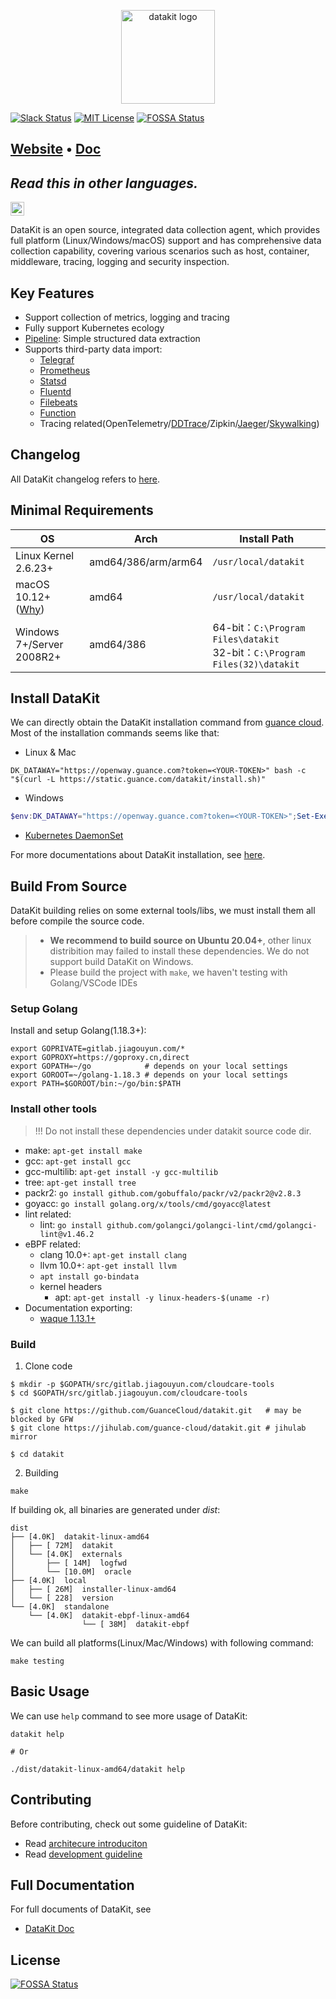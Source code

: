 <p align="center">
  <img alt="datakit logo" src="datakit-logo.png" height="150" />
</p>

[![Slack Status](https://img.shields.io/badge/slack-join_chat-orange?logo=slack&style=plastic)](https://app.slack.com/client/T032YB4B6TA/)
[![MIT License](https://img.shields.io/badge/license-MIT-green?style=plastic)](LICENSE)
[![FOSSA Status](https://app.fossa.com/api/projects/git%2Bgithub.com%2FGuanceCloud%2Fdatakit.svg?type=shield)](https://app.fossa.com/projects/git%2Bgithub.com%2FGuanceCloud%2Fdatakit?ref=badge_shield)

<h2>
  <a href="https://datakit.tools">Website</a>
  <span> • </span>
  <a href="https://www.yuque.com/dataflux/datakit">Doc</a>
</h2>


## _Read this in other languages._
<kbd>[<img title="中文 (Simplified)" alt="中文 (Simplified)" src="https://cdn.staticaly.com/gh/hjnilsson/country-flags/master/svg/cn.svg" width="22">](README.zh_CN.md)</kbd>

DataKit is an open source, integrated data collection agent, which provides full platform (Linux/Windows/macOS) support and has comprehensive data collection capability, covering various scenarios such as host, container, middleware, tracing, logging and security inspection.

## Key Features

- Support collection of metrics, logging and tracing
- Fully support Kubernetes ecology
- [Pipeline](https://www.yuque.com/dataflux/datakit/pipeline): Simple structured data extraction
- Supports third-party data import:
	- [Telegraf](https://www.yuque.com/dataflux/datakit/telegraf)
	- [Prometheus](https://www.yuque.com/dataflux/datakit/prom)
	- [Statsd](https://www.yuque.com/dataflux/datakit/statsd)
	- [Fluentd](https://www.yuque.com/dataflux/datakit/logstreaming#a653042e)
	- [Filebeats](https://www.yuque.com/dataflux/datakit/beats_output)
	- [Function](https://www.yuque.com/dataflux/func/write-data-via-datakit)
	- Tracing related(OpenTelemetry/[DDTrace](https://www.yuque.com/dataflux/datakit/ddtrace)/Zipkin/[Jaeger](https://www.yuque.com/dataflux/datakit/jaeger)/[Skywalking](https://www.yuque.com/dataflux/datakit/skywalking))

## Changelog

All DataKit changelog refers to [here](https://www.yuque.com/dataflux/datakit/changelog).

## Minimal Requirements

| OS                                                             | Arch                | Install Path                                                                   |
| ---                                                            | ---                 | ---                                                                            |
| Linux Kernel 2.6.23+                                           | amd64/386/arm/arm64 | `/usr/local/datakit`                                                           |
| macOS 10.12+([Why](https://github.com/golang/go/issues/25633)) | amd64               | `/usr/local/datakit`                                                           |
| Windows 7+/Server 2008R2+                                      | amd64/386           | 64-bit：`C:\Program Files\datakit`<br />32-bit：`C:\Program Files(32)\datakit` |


## Install DataKit

We can directly obtain the DataKit installation command from [guance cloud](http://guance.com). Most of the installation commands seems like that:

- Linux & Mac
```shell
DK_DATAWAY="https://openway.guance.com?token=<YOUR-TOKEN>" bash -c "$(curl -L https://static.guance.com/datakit/install.sh)"
```

- Windows

```powershell
$env:DK_DATAWAY="https://openway.guance.com?token=<YOUR-TOKEN>";Set-ExecutionPolicy Bypass -scope Process -Force; Import-Module bitstransfer; start-bitstransfer -source https://static.guance.com/datakit/install.ps1 -destination .install.ps1; powershell .install.ps1;
```

- [Kubernetes DaemonSet](https://www.yuque.com/dataflux/datakit/datakit-daemonset-deploy)

For more documentations about DataKit installation, see [here](https://www.yuque.com/dataflux/datakit/datakit-install).

## Build From Source

DataKit building relies on some external tools/libs, we must install them all before compile the source code.

> - **We recommend to build source on Ubuntu 20.04+**, other linux distribition may failed to install these dependencies. We do not support build DataKit on Windows.
> - Please build the project with `make`, we haven't testing with Golang/VSCode IDEs

### Setup Golang

Install and setup Golang(1.18.3+):

```shell
export GOPRIVATE=gitlab.jiagouyun.com/*
export GOPROXY=https://goproxy.cn,direct
export GOPATH=~/go            # depends on your local settings
export GOROOT=~/golang-1.18.3 # depends on your local settings
export PATH=$GOROOT/bin:~/go/bin:$PATH
```

### Install other tools

> !!! Do not install these dependencies under datakit source code dir.

- make: `apt-get install make`
- gcc: `apt-get install gcc`
- gcc-multilib: `apt-get install -y gcc-multilib`
- tree: `apt-get install tree`
- packr2: `go install github.com/gobuffalo/packr/v2/packr2@v2.8.3`
- goyacc: `go install golang.org/x/tools/cmd/goyacc@latest`
- lint related:
  - lint: `go install github.com/golangci/golangci-lint/cmd/golangci-lint@v1.46.2`
- eBPF related:
	- clang 10.0+: `apt-get install clang`
	- llvm 10.0+: `apt-get install llvm`
	- `apt install go-bindata`
	- kernel headers
		- apt: `apt-get install -y linux-headers-$(uname -r)`
- Documentation exporting:
	- [waque 1.13.1+](https://github.com/yesmeck/waque)

### Build

1. Clone code

```shell
$ mkdir -p $GOPATH/src/gitlab.jiagouyun.com/cloudcare-tools
$ cd $GOPATH/src/gitlab.jiagouyun.com/cloudcare-tools

$ git clone https://github.com/GuanceCloud/datakit.git   # may be blocked by GFW
$ git clone https://jihulab.com/guance-cloud/datakit.git # jihulab mirror

$ cd datakit
```

2. Building

```shell
make
```

If building ok, all binaries are generated under *dist*:

```
dist
├── [4.0K]  datakit-linux-amd64
│   ├── [ 72M]  datakit
│   └── [4.0K]  externals
│       ├── [ 14M]  logfwd
│       └── [10.0M]  oracle
├── [4.0K]  local
│   ├── [ 26M]  installer-linux-amd64
│   └── [ 228]  version
└── [4.0K]  standalone
    └── [4.0K]  datakit-ebpf-linux-amd64
		        └── [ 38M]  datakit-ebpf
```

We can build all platforms(Linux/Mac/Windows) with following command:

```shell
make testing
```

## Basic Usage

We can use `help` command to see more usage of DataKit:

```shell
datakit help

# Or

./dist/datakit-linux-amd64/datakit help
```

## Contributing

Before contributing, check out some guideline of DataKit:

- Read [architecure introduciton](https://www.yuque.com/dataflux/datakit/datakit-arch)
- Read [development guideline](https://www.yuque.com/dataflux/datakit/development)

## Full Documentation

For full documents of DataKit, see

- [DataKit Doc](https://www.yuque.com/dataflux/datakit)


## License
[![FOSSA Status](https://app.fossa.com/api/projects/git%2Bgithub.com%2FGuanceCloud%2Fdatakit.svg?type=large)](https://app.fossa.com/projects/git%2Bgithub.com%2FGuanceCloud%2Fdatakit?ref=badge_large)